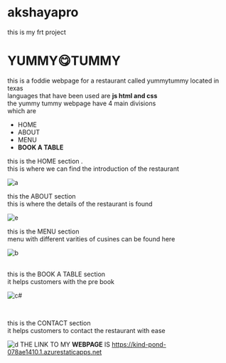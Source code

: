 # akshayapro
this is my frt project
<h1>YUMMY😋TUMMY</h1>
this is a foddie webpage for a restaurant called yummytummy located in texas
<br>
languages that have been used are <strong>js html and css</strong>
<br>
the yummy tummy webpage have 4 main divisions
<br>
which are 
<ul>
<li>HOME</li>
<li>ABOUT</li>
<li>MENU</li>
<li><strong>BOOK A TABLE</strong></li>
</ul>

this is the HOME section .
<br>
this is where we can find the introduction of the restaurant 

![a](https://user-images.githubusercontent.com/108652910/179456713-3b7ed20e-fa0c-4ad9-a2cf-10f0c60d98cb.png)

this the ABOUT section 
<br>
this is where the details of the restaurant is found

![e](https://user-images.githubusercontent.com/108652910/179458183-37cda8f3-0856-491d-b71f-6c75656c5114.png)


this is the MENU section
<br>
menu with different varities of cusines can be found here


![b](https://user-images.githubusercontent.com/108652910/179456735-edbac0f6-042a-495b-8640-afed6d6e7b23.png)

<br>
this is the BOOK A TABLE section 
<br>
it helps customers with the pre book




![c#](https://user-images.githubusercontent.com/108652910/179456748-5319ddcc-e6f7-4f8e-9cbd-849ace7839e3.png)

<br>



this is the CONTACT section 
<br>
it helps customers to contact the restaurant with ease









![d](https://user-images.githubusercontent.com/108652910/179456821-72c0293c-5ade-4e5a-aa5f-3186399d4d7c.png)
THE LINK TO MY <strong>WEBPAGE</strong> IS https://kind-pond-078ae1410.1.azurestaticapps.net
